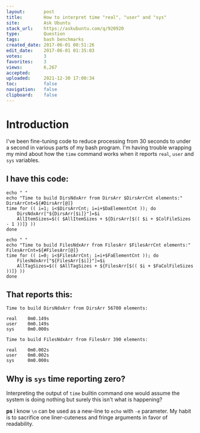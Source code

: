 ```yaml
---
layout:       post
title:        How to interpret time "real", "user" and "sys"
site:         Ask Ubuntu
stack_url:    https://askubuntu.com/q/920920
type:         Question
tags:         bash benchmarks
created_date: 2017-06-01 00:51:26
edit_date:    2017-06-01 01:35:03
votes:        3
favorites:    3
views:        6,267
accepted:     
uploaded:     2021-12-30 17:00:34
toc:          false
navigation:   false
clipboard:    false
---
```


# Introduction

I've been fine-tuning code to reduce processing from 30 seconds to under a second in various parts of my bash program. I'm having trouble wrapping my mind about how the `time` command works when it reports `real`, `user` and `sys` variables.

## I have this code:

``` 
echo " "
echo "Time to build DirsNdxArr from DirsArr $DirsArrCnt elements:"
DirsArrCnt=${#DirsArr[@]}
time for (( i=1; i<$DirsArrCnt; i=i+$DaElementCnt )); do
    DirsNdxArr["${DirsArr[$i]}"]=$i
    AllItemSizes=$(( $AllItemSizes + ${DirsArr[$(( $i + $ColFileSizes - 1 ))]} ))
done

echo " "
echo "Time to build FilesNdxArr from FilesArr $FilesArrCnt elements:"
FilesArrCnt=${#FilesArr[@]}
time for (( i=0; i<$FilesArrCnt; i=i+$FaElementCnt )); do
    FilesNdxArr["${FilesArr[$i]}"]=$i
    AllTagSizes=$(( $AllTagSizes + ${FilesArr[$(( $i + $FaColFileSizes ))]} ))
done

```

## That reports this:

``` 
Time to build DirsNdxArr from DirsArr 56700 elements:

real	0m0.149s
user	0m0.149s
sys 	0m0.000s
 
Time to build FilesNdxArr from FilesArr 390 elements:

real	0m0.002s
user	0m0.002s
sys  	0m0.000s

```

## Why is `sys` time reporting zero?

Interpreting the output of `time` builtin command one would assume the system is doing nothing but surely this isn't what is happening?

**ps** I know `\n` can be used as a new-line to `echo` with `-e` parameter. My habit is to sacrifice one liner-cuteness and fringe arguments in favor of readability.

